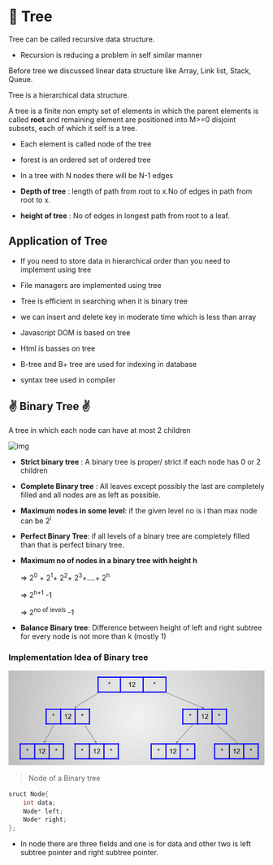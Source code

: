 # 🌳 Tree

Tree can be called recursive data structure.

- Recursion is reducing a problem in self similar manner

Before tree we discussed linear data structure like Array, Link list, Stack, Queue.

Tree is a hierarchical data structure.

A tree is a finite non empty set of elements in which the parent elements is called **root** and remaining element are positioned into M>=0 disjoint subsets, each of which it self is a tree.

- Each element is called node of the tree
- forest is an ordered set of ordered tree

- In a tree with N nodes there will be N-1 edges

- **Depth of tree** : length of path from root to x.No of edges in path from root to x.

- **height of tree** : No of edges in longest path from root to a leaf.

## Application of Tree

- If you need to store data in hierarchical order than you need to implement using tree

- File managers are implemented using tree

- Tree is efficient in searching when it is binary tree

- we can insert and delete key in moderate time which is less than array

- Javascript DOM is based on tree

- Html is basses on tree

- B-tree and B+ tree are used for indexing in database

- syntax tree used in compiler

## ✌️ Binary Tree ✌️

A tree in which each node can have at most 2 children

![img](https://media.geeksforgeeks.org/wp-content/cdn-uploads/binary-tree-to-DLL.png)

- **Strict binary tree** : A binary tree is proper/ strict if each node has 0 or 2 children

- **Complete Binary tree** : All leaves except possibly the last are completely filled and all nodes are as left as possible.

- **Maximum nodes in some level**: if the given level no is i than max node can be 2<sup>i</sup>

- **Perfect Binary Tree**: if all levels of a binary tree are completely filled than that is perfect binary tree.

- **Maximum no of nodes in a binary tree with height h**

  => 2<sup>0</sup> + 2<sup>1</sup>+ 2<sup>2</sup>+ 2<sup>3</sup>+....+ 2<sup>h</sup>

  => 2<sup>h+1</sup> -1

  => 2<sup>no of levels</sup> -1

- **Balance Binary tree**: Difference between height of left and right subtree for every node is not more than k (mostly 1)

### Implementation Idea of Binary tree

![binary-list](../images/binary1.png)

> Node of a Binary tree

```C++
sruct Node{
    int data;
    Node* left;
    Node* right;
};
```

- In node there are three fields and one is for data and other two is left subtree pointer and right subtree pointer.
